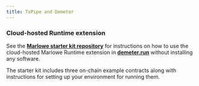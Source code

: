 ```yaml
---
title: TxPipe and Demeter
---
```


### Cloud-hosted Runtime extension

See the **[Marlowe starter kit repository](https://github.com/input-output-hk/marlowe-starter-kit)** for instructions on how to use the cloud-hosted Marlowe Runtime extension in **[demeter.run](https://demeter.run)** without installing any software. 

The starter kit includes three on-chain example contracts along with instructions for setting up your environment for running them. 
